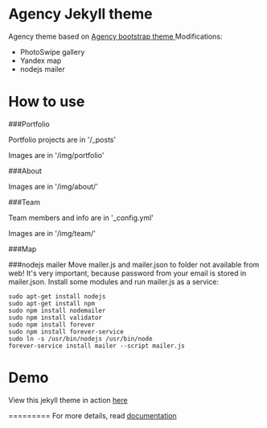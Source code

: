 Agency Jekyll theme
====================

Agency theme based on [Agency bootstrap theme ](http://startbootstrap.com/templates/agency/)
Modifications:
 - PhotoSwipe gallery
 - Yandex map
 - nodejs mailer

# How to use

###Portfolio 

Portfolio projects are in '/_posts'

Images are in '/img/portfolio'

###About

Images are in '/img/about/'

###Team

Team members and info are in '_config.yml'

Images are in '/img/team/'

###Map

###nodejs mailer
Move mailer.js and mailer.json to folder not available from web! It's very important, because password from your email is stored in mailer.json.
Install some modules and run mailer.js as a service:
```
sudo apt-get install nodejs
sudo apt-get install npm
sudo npm install nodemailer
sudo npm install validator
sudo npm install forever
sudo npm install forever-service
sudo ln -s /usr/bin/nodejs /usr/bin/node
forever-service install mailer --script mailer.js
```

# Demo

View this jekyll theme in action [here](http://colibri-avia.ru)

=========
For more details, read [documentation](http://jekyllrb.com/)
